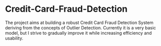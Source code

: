 # Credit-Card-Fraud-Detection
The project aims at building a robust Credit Card Fraud Detection System deriving from the concepts of Outlier Detection. Currently it is a very basic model, but I strive to gradually improve it while increasing efficiency and usability.
